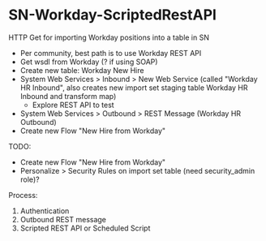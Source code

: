 # SN-Workday-ScriptedRestAPI
HTTP Get for importing Workday positions into a table in SN

- Per community, best path is to use Workday REST API
- Get wsdl from Workday (? if using SOAP)
- Create new table: Workday New Hire
- System Web Services > Inbound > New Web Service (called "Workday HR Inbound", also creates new import set staging table Workday HR Inbound and transform map)
   * Explore REST API to test
- System Web Services > Outbound > REST Message (Workday HR Outbound)
- Create new Flow "New Hire from Workday"

TODO: 
- Create new Flow "New Hire from Workday"
- Personalize > Security Rules on import set table (need security_admin role)?

Process:
1. Authentication
2. Outbound REST message
3. Scripted REST API or Scheduled Script
